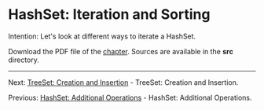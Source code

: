 # HashSet: Iteration and Sorting

Intention: Let's look at different ways to iterate a HashSet.

Download the PDF file of the [chapter](chapter_17.pdf). Sources are available in the <b>src</b> directory. 


<hr>

Next: [TreeSet: Creation and Insertion](chapter_18.md "TreeSet: Creation and Insertion") - TreeSet: Creation and Insertion.

Previous: [HashSet: Additional Operations](chapter_16.md "HashSet: Additional Operations") - HashSet: Additional Operations.